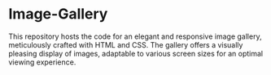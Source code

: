 # Image-Gallery
This repository hosts the code for an elegant and responsive image gallery, meticulously crafted with HTML and CSS. The gallery offers a visually pleasing display of images, adaptable to various screen sizes for an optimal viewing experience.
